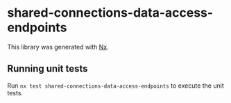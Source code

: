 # shared-connections-data-access-endpoints

This library was generated with [Nx](https://nx.dev).

## Running unit tests

Run `nx test shared-connections-data-access-endpoints` to execute the unit tests.
